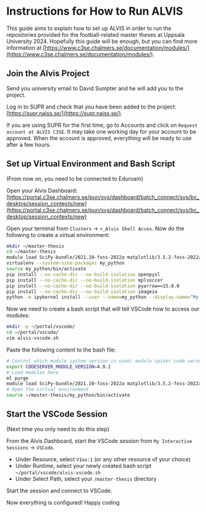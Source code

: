 # Instructions for How to Run ALVIS

This guide aims to explain how to set up ALVIS in order to run the repositories provided for the football-related master theses at Uppsala University 2024. Hopefully this guide will be enough, but you can find more information at [https://www.c3se.chalmers.se/documentation/modules/](https://www.c3se.chalmers.se/documentation/modules/).

## Join the Alvis Project

Send you university email to David Sumpter and he will add you to the project.

Log in to SUPR and check that you have been added to the project: [https://supr.naiss.se/](https://supr.naiss.se/).

If you are using SUPR for the first time, go to Accounts and click on `Request account at ALVIS C3SE`. It may take one working day for your account to be approved. When the account is approved, everything will be ready to use after a few hours.

## Set up Virtual Environment and Bash Script

(From now on, you need to be connected to Eduroam)

Open your Alvis Dashboard:
[https://portal.c3se.chalmers.se/pun/sys/dashboard/batch_connect/sys/bc_desktop/session_contexts/new](https://portal.c3se.chalmers.se/pun/sys/dashboard/batch_connect/sys/bc_desktop/session_contexts/new)

Open your terminal from `Clusters` -> `>_Alvis Shell Acces`. Now do the following to create a virtual environment:
```bash
mkdir ~/master-thesis
cd ~/master-thesis
module load SciPy-bundle/2021.10-foss-2022a matplotlib/3.5.2-foss-2022a JupyterLab/3.5.0-GCCcore-11.3.0 TensorFlow/2.11.0-foss-2022a-CUDA-11.7.0 scikit-learn/1.1.2-foss-2022a
virtualenv --system-site-packages my_python
source my_python/bin/activate
pip install --no-cache-dir --no-build-isolation openpyxl
pip install --no-cache-dir --no-build-isolation mplsoccer
pip install --no-cache-dir --no-build-isolation pyarrow==15.0.0
pip install --no-cache-dir --no-build-isolation imageio
python -m ipykernel install --user --name=my_python --display-name="My Python"
```
Now we need to create a bash script that will tell VSCode how to access our modules:
```bash
mkdir -p ~/portal/vscode/
cd ~/portal/vscode/
vim alvis-vscode.sh
```
Paste the following content to the bash file:
```bash
# Control which module system version is used; module spider code-server
export CODESERVER_MODULE_VERSION=4.9.1
# Load modules here
ml purge
module load SciPy-bundle/2021.10-foss-2022a matplotlib/3.5.2-foss-2022a JupyterLab/3.5.0-GCCcore-11.3.0 TensorFlow/2.11.0-foss-2022a-CUDA-11.7.0 scikit-learn/1.1.2-foss-2022a
# Open the virtual environment
source ~/master-thesis/my_python/bin/activate
```
## Start the VSCode Session

(Next time you only need to do this step)

From the Alvis Dashboard, start the VSCode session from `My Interactive Sessions` -> `VSCode`.
* Under Resource, select `V1oo:1` (or any other resource of your choice)
* Under Runtime, select your newly created bash script `~/portal/vscode/alvis-vscode.sh`
* Under Select Path, select your `/master-thesis` directory

Start the session and connect to VSCode.

Now everything is configured! Happy coding
